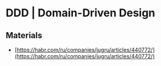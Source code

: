 # DDD | Domain-Driven Design

## Materials

* [https://habr.com/ru/companies/jugru/articles/440772/](https://habr.com/ru/companies/jugru/articles/440772/)
